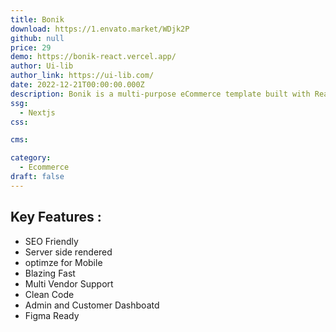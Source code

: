 ```yaml
---
title: Bonik
download: https://1.envato.market/WDjk2P
github: null
price: 29
demo: https://bonik-react.vercel.app/
author: Ui-lib
author_link: https://ui-lib.com/
date: 2022-12-21T00:00:00.000Z
description: Bonik is a multi-purpose eCommerce template built with React Next.js aiming at faster performance, high code quality & SEO, etc.
ssg:
  - Nextjs
css:

cms:

category:
  - Ecommerce
draft: false
---
```


## Key Features :

- SEO Friendly
- Server side rendered
- optimze for Mobile
- Blazing Fast
- Multi Vendor Support
- Clean Code
- Admin and Customer Dashboatd
- Figma Ready
